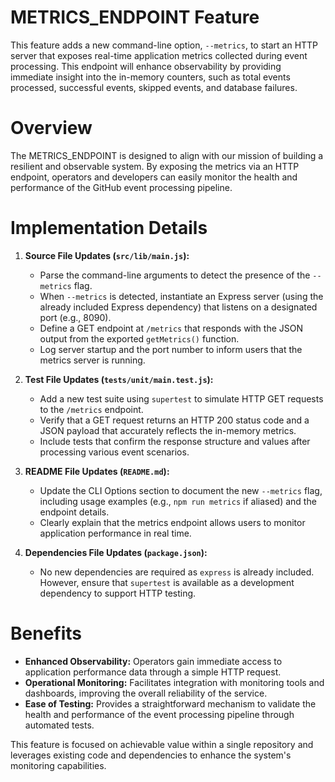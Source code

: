 # METRICS_ENDPOINT Feature

This feature adds a new command-line option, `--metrics`, to start an HTTP server that exposes real-time application metrics collected during event processing. This endpoint will enhance observability by providing immediate insight into the in-memory counters, such as total events processed, successful events, skipped events, and database failures.

# Overview

The METRICS_ENDPOINT is designed to align with our mission of building a resilient and observable system. By exposing the metrics via an HTTP endpoint, operators and developers can easily monitor the health and performance of the GitHub event processing pipeline.

# Implementation Details

1. **Source File Updates (`src/lib/main.js`):**
   - Parse the command-line arguments to detect the presence of the `--metrics` flag.
   - When `--metrics` is detected, instantiate an Express server (using the already included Express dependency) that listens on a designated port (e.g., 8090).
   - Define a GET endpoint at `/metrics` that responds with the JSON output from the exported `getMetrics()` function.
   - Log server startup and the port number to inform users that the metrics server is running.

2. **Test File Updates (`tests/unit/main.test.js`):**
   - Add a new test suite using `supertest` to simulate HTTP GET requests to the `/metrics` endpoint.
   - Verify that a GET request returns an HTTP 200 status code and a JSON payload that accurately reflects the in-memory metrics.
   - Include tests that confirm the response structure and values after processing various event scenarios.

3. **README File Updates (`README.md`):**
   - Update the CLI Options section to document the new `--metrics` flag, including usage examples (e.g., `npm run metrics` if aliased) and the endpoint details.
   - Clearly explain that the metrics endpoint allows users to monitor application performance in real time.

4. **Dependencies File Updates (`package.json`):**
   - No new dependencies are required as `express` is already included. However, ensure that `supertest` is available as a development dependency to support HTTP testing.

# Benefits

- **Enhanced Observability:** Operators gain immediate access to application performance data through a simple HTTP request.
- **Operational Monitoring:** Facilitates integration with monitoring tools and dashboards, improving the overall reliability of the service.
- **Ease of Testing:** Provides a straightforward mechanism to validate the health and performance of the event processing pipeline through automated tests.

This feature is focused on achievable value within a single repository and leverages existing code and dependencies to enhance the system's monitoring capabilities.